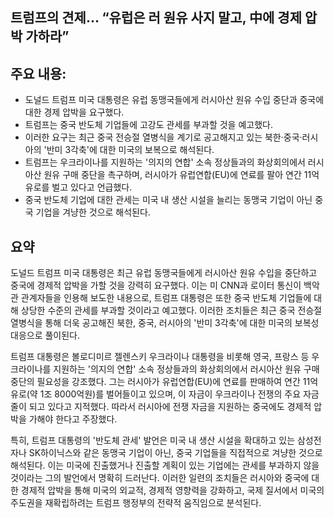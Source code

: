 ## 트럼프의 견제… “유럽은 러 원유 사지 말고, 中에 경제 압박 가하라”

## 주요 내용:
*   도널드 트럼프 미국 대통령은 유럽 동맹국들에게 러시아산 원유 수입 중단과 중국에 대한 경제 압박을 요구했다.
*   트럼프는 중국 반도체 기업들에 고강도 관세를 부과할 것을 예고했다.
*   이러한 요구는 최근 중국 전승절 열병식을 계기로 공고해지고 있는 북한·중국·러시아의 '반미 3각축'에 대한 미국의 보복으로 해석된다.
*   트럼프는 우크라이나를 지원하는 '의지의 연합' 소속 정상들과의 화상회의에서 러시아산 원유 구매 중단을 촉구하며, 러시아가 유럽연합(EU)에 연료를 팔아 연간 11억 유로를 벌고 있다고 언급했다.
*   중국 반도체 기업에 대한 관세는 미국 내 생산 시설을 늘리는 동맹국 기업이 아닌 중국 기업을 겨냥한 것으로 해석된다.

## 요약

도널드 트럼프 미국 대통령은 최근 유럽 동맹국들에게 러시아산 원유 수입을 중단하고 중국에 경제적 압박을 가할 것을 강력히 요구했다. 이는 미 CNN과 로이터 통신이 백악관 관계자들을 인용해 보도한 내용으로, 트럼프 대통령은 또한 중국 반도체 기업들에 대해 상당한 수준의 관세를 부과할 것이라고 예고했다. 이러한 조치들은 최근 중국 전승절 열병식을 통해 더욱 공고해진 북한, 중국, 러시아의 '반미 3각축'에 대한 미국의 보복성 대응으로 풀이된다.

트럼프 대통령은 볼로디미르 젤렌스키 우크라이나 대통령을 비롯해 영국, 프랑스 등 우크라이나를 지원하는 '의지의 연합' 소속 정상들과의 화상회의에서 러시아산 원유 구매 중단의 필요성을 강조했다. 그는 러시아가 유럽연합(EU)에 연료를 판매하여 연간 11억 유로(약 1조 8000억원)를 벌어들이고 있으며, 이 자금이 우크라이나 전쟁의 주요 자금줄이 되고 있다고 지적했다. 따라서 러시아에 전쟁 자금을 지원하는 중국에도 경제적 압박을 가해야 한다고 주장했다.

특히, 트럼프 대통령의 '반도체 관세' 발언은 미국 내 생산 시설을 확대하고 있는 삼성전자나 SK하이닉스와 같은 동맹국 기업이 아닌, 중국 기업들을 직접적으로 겨냥한 것으로 해석된다. 이는 미국에 진출했거나 진출할 계획이 있는 기업에는 관세를 부과하지 않을 것이라는 그의 발언에서 명확히 드러난다. 이러한 일련의 조치들은 러시아와 중국에 대한 경제적 압박을 통해 미국의 외교적, 경제적 영향력을 강화하고, 국제 질서에서 미국의 주도권을 재확립하려는 트럼프 행정부의 전략적 움직임으로 분석된다.